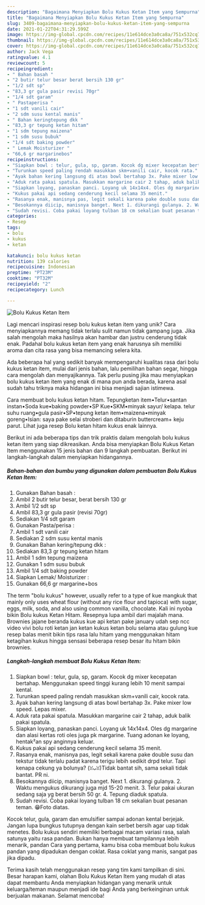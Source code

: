 ```yaml
---
description: "Bagaimana Menyiapkan Bolu Kukus Ketan Item yang Sempurna"
title: "Bagaimana Menyiapkan Bolu Kukus Ketan Item yang Sempurna"
slug: 3409-bagaimana-menyiapkan-bolu-kukus-ketan-item-yang-sempurna
date: 2021-01-22T04:31:29.599Z
image: https://img-global.cpcdn.com/recipes/11e614dce3a0ca8a/751x532cq70/bolu-kukus-ketan-item-foto-resep-utama.jpg
thumbnail: https://img-global.cpcdn.com/recipes/11e614dce3a0ca8a/751x532cq70/bolu-kukus-ketan-item-foto-resep-utama.jpg
cover: https://img-global.cpcdn.com/recipes/11e614dce3a0ca8a/751x532cq70/bolu-kukus-ketan-item-foto-resep-utama.jpg
author: Jack Vega
ratingvalue: 4.1
reviewcount: 5
recipeingredient:
- " Bahan basah "
- "2 butir telur besar berat bersih 130 gr"
- "1/2 sdt sp"
- "83,3 gr gula pasir revisi 70gr"
- "1/4 sdt garam"
- " Pastaperisa "
- "1 sdt vanili cair"
- "2 sdm susu kental manis"
- " Bahan keringtepung dkk "
- "83,3 gr tepung ketan hitam"
- "1 sdm tepung maizena"
- "1 sdm susu bubuk"
- "1/4 sdt baking powder"
- " Lemak Moisturizer "
- "66,6 gr margarinebos"
recipeinstructions:
- "Siapkan bowl : telur, gula, sp, garam. Kocok dg mixer kecepatan bertahap. Menggunakan speed tinggi kurang lebih 10 menit sampai kental."
- "Turunkan speed paling rendah masukkan skm+vanili cair, kocok rata."
- "Ayak bahan kering langsung di atas bowl bertahap 3x. Pake mixer low speed. Lepas mixer."
- "Aduk rata pakai spatula. Masukkan margarine cair 2 tahap, aduk balik pakai spatula."
- "Siapkan loyang, panaskan panci. Loyang uk 14x14x4. Oles dg margarine dan alasi kertas roti oles juga pk margarine. Tuang adonan ke loyang, hentak²an spy anginnya keluar."
- "Kukus pakai api sedang cenderung kecil selama 35 menit."
- "Rasanya enak, manisnya pas, legit sekali karena pake double susu dan tekstur tidak terlalu padat karena terigu lebih sedikit drpd telur. Tapi kenapa cekung ya bolunya? (ꈍᴗꈍ)Tidak bantat sih, sama sekali tidak bantat. PR ni."
- "Besokannya diicip, manisnya banget. Next 1. dikurangi gulanya. 2. Waktu mengukus dikurangi juga mjd 15-20 menit. 3. Telur pakai ukuran sedang saja yg berat bersih 50 gr. 4. Tepung diaduk spatula."
- "Sudah revisi. Coba pakai loyang tulban 18 cm sekalian buat pesanan teman. 😁Foto diatas."
categories:
- Resep
tags:
- bolu
- kukus
- ketan

katakunci: bolu kukus ketan 
nutrition: 139 calories
recipecuisine: Indonesian
preptime: "PT23M"
cooktime: "PT32M"
recipeyield: "2"
recipecategory: Lunch

---
```



![Bolu Kukus Ketan Item](https://img-global.cpcdn.com/recipes/11e614dce3a0ca8a/751x532cq70/bolu-kukus-ketan-item-foto-resep-utama.jpg)

Lagi mencari inspirasi resep bolu kukus ketan item yang unik? Cara menyiapkannya memang tidak terlalu sulit namun tidak gampang juga. Jika salah mengolah maka hasilnya akan hambar dan justru cenderung tidak enak. Padahal bolu kukus ketan item yang enak harusnya sih memiliki aroma dan cita rasa yang bisa memancing selera kita.

Ada beberapa hal yang sedikit banyak mempengaruhi kualitas rasa dari bolu kukus ketan item, mulai dari jenis bahan, lalu pemilihan bahan segar, hingga cara mengolah dan menyajikannya. Tak perlu pusing jika mau menyiapkan bolu kukus ketan item yang enak di mana pun anda berada, karena asal sudah tahu triknya maka hidangan ini bisa menjadi sajian istimewa.

Cara membuat bolu kukus ketan hitam. Tepungketan item•Telur•santan instan•Soda kue•baking powder•SP Kue•SKM•minyak sayur/ kelapa. telur suhu ruang•gula pasir•SP•tepung ketan item•maizena•minyak goreng•Isian: saya pake selai stroberi dan ditaburin buttercream+ keju parut. Lihat juga resep Bolu ketan hitam kukus enak lainnya.


Berikut ini ada beberapa tips dan trik praktis dalam mengolah bolu kukus ketan item yang siap dikreasikan. Anda bisa menyiapkan Bolu Kukus Ketan Item menggunakan 15 jenis bahan dan 9 langkah pembuatan. Berikut ini langkah-langkah dalam menyiapkan hidangannya.

<!--inarticleads1-->

##### Bahan-bahan dan bumbu yang digunakan dalam pembuatan Bolu Kukus Ketan Item:

1. Gunakan  Bahan basah :
1. Ambil 2 butir telur besar, berat bersih 130 gr
1. Ambil 1/2 sdt sp
1. Ambil 83,3 gr gula pasir (revisi 70gr)
1. Sediakan 1/4 sdt garam
1. Gunakan  Pasta/perisa :
1. Ambil 1 sdt vanili cair
1. Sediakan 2 sdm susu kental manis
1. Gunakan  Bahan kering/tepung dkk :
1. Sediakan 83,3 gr tepung ketan hitam
1. Ambil 1 sdm tepung maizena
1. Gunakan 1 sdm susu bubuk
1. Ambil 1/4 sdt baking powder
1. Siapkan  Lemak/ Moisturizer :
1. Gunakan 66,6 gr margarine+bos


The term &#34;bolu kukus&#34; however, usually refer to a type of kue mangkuk that mainly only uses wheat flour (without any rice flour and tapioca) with sugar, eggs, milk, soda, and also using common vanilla, chocolate. Kali ini nyoba bikin Bolu kukus Ketan Hitam. Resepnya lupa ambil dari majalah mana. Brownies jajane beranda kukus kue api ketan pake january udah sep ncc video vivi bolu roti ketan jan ketan kukus ketan bolu selama atau gulung kue resep balas menit bikin tips rasa lalu hitam yang menggunakan hitam ketagihan kukus hingga sensasi beberapa resep besar itu hitam bikin brownies. 

<!--inarticleads2-->

##### Langkah-langkah membuat Bolu Kukus Ketan Item:

1. Siapkan bowl : telur, gula, sp, garam. Kocok dg mixer kecepatan bertahap. Menggunakan speed tinggi kurang lebih 10 menit sampai kental.
1. Turunkan speed paling rendah masukkan skm+vanili cair, kocok rata.
1. Ayak bahan kering langsung di atas bowl bertahap 3x. Pake mixer low speed. Lepas mixer.
1. Aduk rata pakai spatula. Masukkan margarine cair 2 tahap, aduk balik pakai spatula.
1. Siapkan loyang, panaskan panci. Loyang uk 14x14x4. Oles dg margarine dan alasi kertas roti oles juga pk margarine. Tuang adonan ke loyang, hentak²an spy anginnya keluar.
1. Kukus pakai api sedang cenderung kecil selama 35 menit.
1. Rasanya enak, manisnya pas, legit sekali karena pake double susu dan tekstur tidak terlalu padat karena terigu lebih sedikit drpd telur. Tapi kenapa cekung ya bolunya? (ꈍᴗꈍ)Tidak bantat sih, sama sekali tidak bantat. PR ni.
1. Besokannya diicip, manisnya banget. Next 1. dikurangi gulanya. 2. Waktu mengukus dikurangi juga mjd 15-20 menit. 3. Telur pakai ukuran sedang saja yg berat bersih 50 gr. 4. Tepung diaduk spatula.
1. Sudah revisi. Coba pakai loyang tulban 18 cm sekalian buat pesanan teman. 😁Foto diatas.


Kocok telur, gula, garam dan emulsifier sampai adonan kental berjejak. Jangan lupa bungkus tutupnya dengan kain serbet bersih agar uap tidak menetes. Bolu kukus sendiri memiliki berbagai macam variasi rasa, salah satunya yaitu rasa pandan. Bukan hanya membuat tampilannya lebih menarik, pandan Cara yang pertama, kamu bisa coba membuat bolu kukus pandan yang dipadukan dengan coklat. Rasa coklat yang manis, sangat pas jika dipadu. 

Terima kasih telah menggunakan resep yang tim kami tampilkan di sini. Besar harapan kami, olahan Bolu Kukus Ketan Item yang mudah di atas dapat membantu Anda menyiapkan hidangan yang menarik untuk keluarga/teman maupun menjadi ide bagi Anda yang berkeinginan untuk berjualan makanan. Selamat mencoba!
